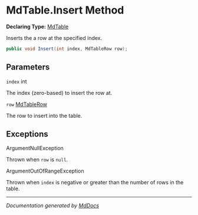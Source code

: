 ﻿# MdTable.Insert Method

**Declaring Type:** [MdTable](../index.md)

Inserts the a row at the specified index.

```csharp
public void Insert(int index, MdTableRow row);
```

## Parameters

`index`  int

The index (zero\-based) to insert the row at.

`row`  [MdTableRow](../../MdTableRow/index.md)

The row to insert into the table.

## Exceptions

ArgumentNullException

Thrown when `row` is `null`.

ArgumentOutOfRangeException

Thrown when `index` is negative or greater than the number of rows in the table.

___

*Documentation generated by [MdDocs](https://github.com/ap0llo/mddocs)*
